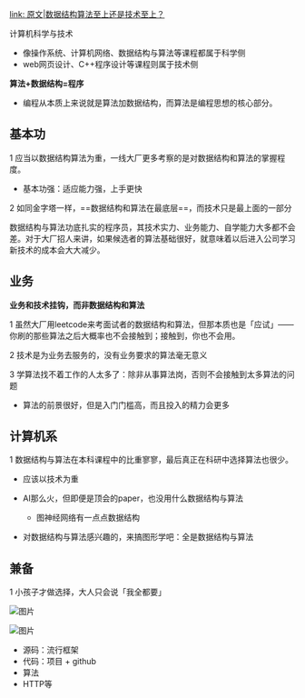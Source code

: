 [link: 原文|数据结构算法至上还是技术至上？](https://mp.weixin.qq.com/s/_TjuGFTFgBCOwXWgdzjh7A)

计算机科学与技术

- 像操作系统、计算机网络、数据结构与算法等课程都属于科学侧
- web网页设计、C++程序设计等课程则属于技术侧



**算法+数据结构=程序**

- 编程从本质上来说就是算法加数据结构，而算法是编程思想的核心部分。





## 基本功

1 应当以数据结构算法为重，一线大厂更多考察的是对数据结构和算法的掌握程度。

- 基本功强：适应能力强，上手更快





2 如同金字塔一样，==数据结构和算法在最底层==，而技术只是最上面的一部分

数据结构与算法功底扎实的程序员，其技术实力、业务能力、自学能力大多都不会差。对于大厂招人来讲，如果候选者的算法基础很好，就意味着以后进入公司学习新技术的成本会大大减少。



## 业务

**业务和技术挂钩，而非数据结构和算法** 



1 虽然大厂用leetcode来考面试者的数据结构和算法，但那本质也是「应试」——你刷的那些算法之后大概率也不会接触到；接触到，你也不会用。



2 技术是为业务去服务的，没有业务要求的算法毫无意义



3 学算法找不着工作的人太多了：除非从事算法岗，否则不会接触到太多算法的问题

- 算法的前景很好，但是入门门槛高，而且投入的精力会更多





## 计算机系

1 数据结构与算法在本科课程中的比重寥寥，最后真正在科研中选择算法也很少。

- 应该以技术为重

- AI那么火，但即便是顶会的paper，也没用什么数据结构与算法
  - 图神经网络有一点点数据结构
- 对数据结构与算法感兴趣的，来搞图形学吧：全是数据结构与算法





## 兼备

1 小孩子才做选择，大人只会说「我全都要」

![图片](https://mmbiz.qpic.cn/mmbiz_png/UicQ7HgWiaUb3DIhXAl7CibTs9PECG4ZESI7btW5X8FbWoutTG8derhRHCGtLyGDgDHq0BAk9oFUzPBZqXhgzd59w/640?wx_fmt=png&tp=webp&wxfrom=5&wx_lazy=1&wx_co=1)



![图片](https://mmbiz.qpic.cn/mmbiz_png/UicQ7HgWiaUb3DIhXAl7CibTs9PECG4ZESIdn7enaIE8RibQ6Pumib9V9zrmDZpBeqQia7FU9L0yMJYrEicsTYbwVL0Mg/640?wx_fmt=png&tp=webp&wxfrom=5&wx_lazy=1&wx_co=1)

- 源码：流行框架
- 代码：项目 + github
- 算法
- HTTP等